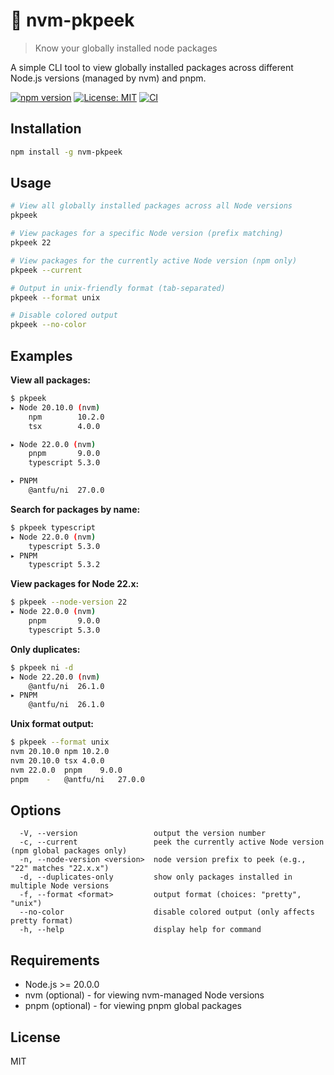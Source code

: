 # 🔭 nvm-pkpeek

> Know your globally installed node packages

A simple CLI tool to view globally installed packages across different Node.js versions (managed by nvm) and pnpm.

[![npm version](https://badge.fury.io/js/nvm-pkpeek.svg)](https://badge.fury.io/js/nvm-pkpeek)
[![License: MIT](https://img.shields.io/badge/License-MIT-yellow.svg)](https://opensource.org/licenses/MIT)
[![CI](https://github.com/rznn7/nvm-pkpeek/actions/workflows/ci.yml/badge.svg)](https://github.com/rznn7/nvm-pkpeek/actions/workflows/ci.yml)

## Installation

```bash
npm install -g nvm-pkpeek
```

## Usage

```bash
# View all globally installed packages across all Node versions
pkpeek

# View packages for a specific Node version (prefix matching)
pkpeek 22

# View packages for the currently active Node version (npm only)
pkpeek --current

# Output in unix-friendly format (tab-separated)
pkpeek --format unix

# Disable colored output
pkpeek --no-color
```

## Examples

**View all packages:**
```bash
$ pkpeek
▸ Node 20.10.0 (nvm)
    npm        10.2.0
    tsx        4.0.0

▸ Node 22.0.0 (nvm)
    pnpm       9.0.0
    typescript 5.3.0

▸ PNPM
    @antfu/ni  27.0.0
```

**Search for packages by name:**
```bash
$ pkpeek typescript
▸ Node 22.0.0 (nvm)
    typescript 5.3.0
▸ PNPM
    typescript 5.3.2
```

**View packages for Node 22.x:**
```bash
$ pkpeek --node-version 22
▸ Node 22.0.0 (nvm)
    pnpm       9.0.0
    typescript 5.3.0
```

**Only duplicates:**
```bash
$ pkpeek ni -d
▸ Node 22.20.0 (nvm)
    @antfu/ni  26.1.0
▸ PNPM
    @antfu/ni  26.1.0
```

**Unix format output:**
```bash
$ pkpeek --format unix
nvm	20.10.0	npm	10.2.0
nvm	20.10.0	tsx	4.0.0
nvm	22.0.0	pnpm	9.0.0
pnpm	-	@antfu/ni	27.0.0
```

## Options

```
  -V, --version                 output the version number
  -c, --current                 peek the currently active Node version (npm global packages only)
  -n, --node-version <version>  node version prefix to peek (e.g., "22" matches "22.x.x")
  -d, --duplicates-only         show only packages installed in multiple Node versions
  -f, --format <format>         output format (choices: "pretty", "unix")
  --no-color                    disable colored output (only affects pretty format)
  -h, --help                    display help for command
```

## Requirements

- Node.js >= 20.0.0
- nvm (optional) - for viewing nvm-managed Node versions
- pnpm (optional) - for viewing pnpm global packages

## License

MIT
